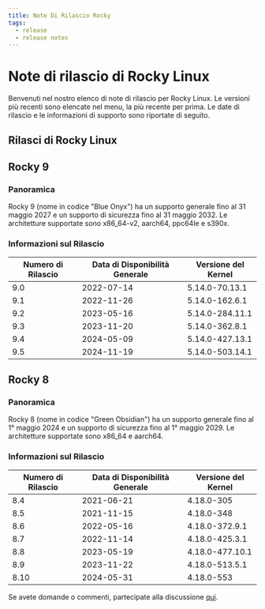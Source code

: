 ```yaml
---
title: Note Di Rilascio Rocky
tags:
  - release
  - release notes
---
```


# Note di rilascio di Rocky Linux

Benvenuti nel nostro elenco di note di rilascio per Rocky Linux. Le versioni più recenti sono elencate nel menu, la più recente per prima. Le date di rilascio e le informazioni di supporto sono riportate di seguito.

## Rilasci di Rocky Linux

## Rocky 9

### Panoramica

Rocky 9 (nome in codice "Blue Onyx") ha un supporto generale fino al 31 maggio 2027 e un supporto di sicurezza fino al 31 maggio 2032. Le architetture supportate sono x86_64-v2, aarch64, ppc64le e s390x.

### Informazioni sul Rilascio

| Numero di Rilascio | Data di Disponibilità Generale | Versione del Kernel |
| ------------------ | ------------------------------ | ------------------- |
| 9.0                | 2022-07-14                     | 5.14.0-70.13.1      |
| 9.1                | 2022-11-26                     | 5.14.0-162.6.1      |
| 9.2                | 2023-05-16                     | 5.14.0-284.11.1     |
| 9.3                | 2023-11-20                     | 5.14.0-362.8.1      |
| 9.4                | 2024-05-09                     | 5.14.0-427.13.1     |
| 9.5                | 2024-11-19                     | 5.14.0-503.14.1     |

## Rocky 8

### Panoramica

Rocky 8 (nome in codice "Green Obsidian") ha un supporto generale fino al 1° maggio 2024 e un supporto di sicurezza fino al 1° maggio 2029. Le architetture supportate sono x86_64 e aarch64.

### Informazioni sul Rilascio

| Numero di Rilascio | Data di Disponibilità Generale | Versione del Kernel |
| ------------------ | ------------------------------ | ------------------- |
| 8.4                | 2021-06-21                     | 4.18.0-305          |
| 8.5                | 2021-11-15                     | 4.18.0-348          |
| 8.6                | 2022-05-16                     | 4.18.0-372.9.1      |
| 8.7                | 2022-11-14                     | 4.18.0-425.3.1      |
| 8.8                | 2023-05-19                     | 4.18.0-477.10.1     |
| 8.9                | 2023-11-22                     | 4.18.0-513.5.1      |
| 8.10               | 2024-05-31                     | 4.18.0-553          |

Se avete domande o commenti, partecipate alla discussione [qui](https://chat.rockylinux.org/rocky-linux/channels/documentation).
